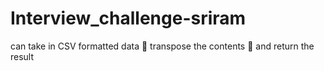 # Interview_challenge-sriram
can take in CSV formatted data  transpose the contents  and return the result

